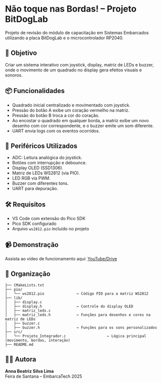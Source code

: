 # Não toque nas Bordas! – Projeto BitDogLab

Projeto de revisão do módulo de capacitação em Sistemas Embarcados utilizando a placa BitDogLab e o microcontrolador RP2040.

## 🎯 Objetivo
Criar um sistema interativo com joystick, display, matriz de LEDs e buzzer, onde o movimento de um quadrado no display gera efeitos visuais e sonoros.

## 📦 Funcionalidades
- Quadrado inicial centralizado e movimentado com joystick.
- Pressão do botão A exibe um coração vermelho na matriz.
- Pressão do botão B troca a cor do coração.
- Ao encostar o quadrado em qualquer borda, a matriz exibe um novo desenho com cor correspondente, e o buzzer emite um som diferente.
- UART envia logs com os eventos ocorridos.

## 🧩 Periféricos Utilizados
- ADC: Leitura analógica do joystick.
- Botões com interrupção e debounce.
- Display OLED (SSD1306).
- Matriz de LEDs WS2812 (via PIO).
- LED RGB via PWM.
- Buzzer com diferentes tons.
- UART para depuração.

## 🛠️ Requisitos
- VS Code com extensão do Pico SDK
- Pico SDK configurado
- Arquivo `ws2812.pio` incluído no projeto

## 📹 Demonstração
Assista ao vídeo de funcionamento aqui: [YouTube/Drive](https://drive.google.com/file/d/SEU_VIDEO_ID/view)

## 📁 Organização
```
├── CMakeLists.txt
├── pio/
│   └── ws2812.pio               ← Código PIO para a matriz WS2812
├── lib/
│   ├── display.c
│   ├── display.h                ← Controle do display OLED
│   ├── matriz_leds.c
│   ├── matriz_leds.h            ← Funções para desenhos e cores na matriz de LEDs
│   ├── buzzer.c
│   ├── buzzer.h                 ← Funções para os sons personalizados
├── src/
│   └── Projeto_Integrador.c                   ← Lógica principal (movimento, bordas, interação)
├── README.md
```

## 👩‍💻 Autora
**Anna Beatriz Silva Lima**  
Feira de Santana – EmbarcaTech 2025
